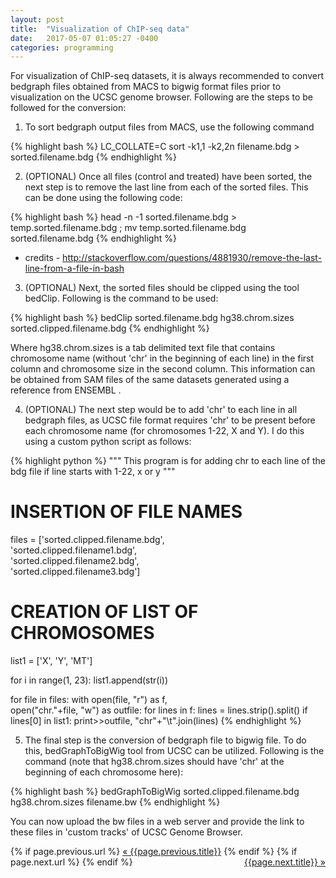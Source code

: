 ```yaml
---
layout: post
title:  "Visualization of ChIP-seq data"
date:   2017-05-07 01:05:27 -0400
categories: programming
---
```

For visualization of ChIP-seq datasets, it is always recommended to convert bedgraph files obtained from MACS to bigwig format files prior to visualization on the UCSC genome browser. Following are the steps to be followed for the conversion: 

1. To sort bedgraph output files from MACS, use the following command

{% highlight bash %}
LC_COLLATE=C sort -k1,1 -k2,2n filename.bdg > sorted.filename.bdg
{% endhighlight %}

2. (OPTIONAL) Once all files (control and treated) have been sorted, the next step is to remove the last line from each of the sorted files. This can be done using the following code:

{% highlight bash %}
head -n -1 sorted.filename.bdg > temp.sorted.filename.bdg ; mv temp.sorted.filename.bdg sorted.filename.bdg
{% endhighlight %}

* credits - http://stackoverflow.com/questions/4881930/remove-the-last-line-from-a-file-in-bash


3. (OPTIONAL) Next, the sorted files should be clipped using the tool bedClip. Following is the command to be used:

{% highlight bash %}
bedClip sorted.filename.bdg hg38.chrom.sizes sorted.clipped.filename.bdg
{% endhighlight %}

Where hg38.chrom.sizes is a tab delimited text file that contains chromosome name (without 'chr' in the beginning of each line) in the first column and chromosome size in the second column. This information can be obtained from SAM files of the same datasets generated using a reference from ENSEMBL . 


4. (OPTIONAL) The next step would be to add 'chr' to each line in all bedgraph files, as UCSC file format requires 'chr' to be present before each chromosome name (for chromosomes 1-22, X and Y). I do this using a custom python script as follows:

{% highlight python %}
"""
This program is for adding
chr to each line of the bdg
file if line starts with
1-22, x or y
"""

# INSERTION OF FILE NAMES

files = ['sorted.clipped.filename.bdg', \
 'sorted.clipped.filename1.bdg', \
 'sorted.clipped.filename2.bdg', \
 'sorted.clipped.filename3.bdg']

# CREATION OF LIST OF CHROMOSOMES

list1 = ['X', 'Y', 'MT']

for i in range(1, 23):
    list1.append(str(i))

for file in files:
    with open(file, "r") as f, \
    open("chr."+file, "w") as outfile:
    for lines in f:
        lines = lines.strip().split()
        if lines[0] in list1:
            print>>outfile, "chr"+"\t".join(lines)
{% endhighlight %}

5. The final step is the conversion of bedgraph file to bigwig file. To do this, bedGraphToBigWig tool from UCSC can be utilized. Following is the command (note that hg38.chrom.sizes should have 'chr' at the beginning of each chromosome here):

{% highlight bash %}
bedGraphToBigWig sorted.clipped.filename.bdg hg38.chrom.sizes filename.bw
{% endhighlight %}

You can now upload the bw files in a web server and provide the link to these files in 'custom tracks' of UCSC Genome Browser.

<div class="Previous-next">
  {% if page.previous.url %}
    <a class="previous" href="{{page.previous.url}}">&laquo; {{page.previous.title}}</a>
  {% endif %}
  {% if page.next.url %}
    <a class="next" style="float:right" href="{{page.next.url}}">{{page.next.title}} &raquo;</a>
  {% endif %}
</div>
